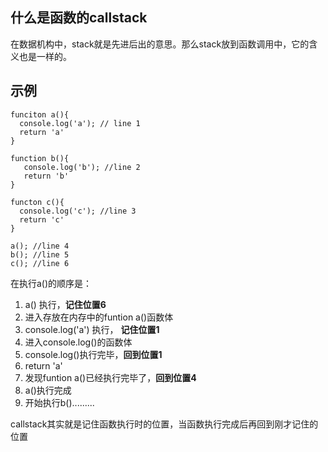 ## 什么是函数的callstack
在数据机构中，stack就是先进后出的意思。那么stack放到函数调用中，它的含义也是一样的。


## 示例

```
funciton a(){
  console.log('a'); // line 1
  return 'a'
}

function b(){
   console.log('b'); //line 2
   return 'b'
}

functon c(){
  console.log('c'); //line 3
  return 'c'
}

a(); //line 4
b(); //line 5
c(); //line 6

```
在执行a()的顺序是：
1. a() 执行，**记住位置6**
2. 进入存放在内存中的funtion a()函数体
3. console.log('a') 执行， **记住位置1**
4. 进入console.log()的函数体
5. console.log()执行完毕，**回到位置1**
6. return 'a'
7. 发现funtion a()已经执行完毕了，**回到位置4**
8. a()执行完成
9. 开始执行b().........

callstack其实就是记住函数执行时的位置，当函数执行完成后再回到刚才记住的位置



